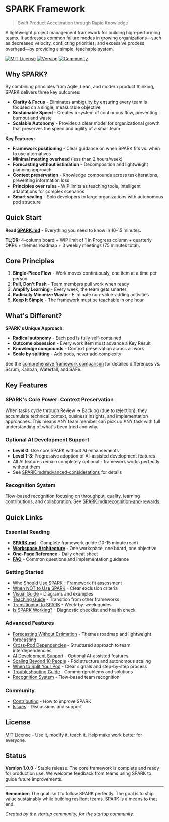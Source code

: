 # SPARK Framework

> Swift Product Acceleration through Rapid Knowledge

A lightweight project management framework for building high-performing teams. It addresses common failure modes in growing organizations—such as decreased velocity, conflicting priorities, and excessive process overhead—by providing a simple, teachable system.

[![MIT License](https://img.shields.io/badge/License-MIT-blue.svg)](LICENSE)
[![Version](https://img.shields.io/badge/Version-1.0.0-green.svg)](SPARK.md)
[![Community](https://img.shields.io/badge/Community-Welcome-orange.svg)](CONTRIBUTING.md)

## Why SPARK?

By combining principles from Agile, Lean, and modern product thinking, SPARK delivers three key outcomes:

- **Clarity & Focus** - Eliminates ambiguity by ensuring every team is focused on a single, measurable objective
- **Sustainable Speed** - Creates a system of continuous flow, preventing burnout and waste
- **Scalable Autonomy** - Provides a clear model for organizational growth that preserves the speed and agility of a small team

**Key Features:**
- **Framework positioning** - Clear guidance on when SPARK fits vs. when to use alternatives
- **Minimal meeting overhead** (less than 2 hours/week)
- **Forecasting without estimation** - Decomposition and lightweight planning approach
- **Context preservation** - Knowledge compounds across task iterations, preventing information loss
- **Principles over rules** - WIP limits as teaching tools, intelligent adaptations for complex scenarios
- **Smart scaling** - Solo developers to large organizations with autonomous pod structure

## Quick Start

**Read [SPARK.md](SPARK.md)** - Everything you need to know in 10-15 minutes.

**TL;DR:** 4-column board + WIP limit of 1 in Progress column + quarterly OKRs + themes roadmap + 3 weekly meetings (75 minutes total).

## Core Principles

1. **Single-Piece Flow** - Work moves continuously, one item at a time per person
2. **Pull, Don't Push** - Team members pull work when ready
3. **Amplify Learning** - Every week, the team gets smarter
4. **Radically Minimize Waste** - Eliminate non-value-adding activities
5. **Keep It Simple** - The framework must be teachable in one hour

## What's Different?

**SPARK's Unique Approach:**
- **Radical autonomy** - Each pod is fully self-contained
- **Outcome obsession** - Every work item must advance a Key Result  
- **Knowledge compounds** - Context preservation across all work
- **Scale by splitting** - Add pods, never add complexity

See the [comprehensive framework comparison](SPARK.md#how-spark-differs-from-other-frameworks) for detailed differences vs. Scrum, Kanban, Waterfall, and SAFe.

## Key Features

### SPARK's Core Power: Context Preservation
When tasks cycle through Review → Backlog (due to rejection), they accumulate technical context, business insights, and implementation approaches. This means ANY team member can pick up ANY task with full understanding of what's been tried and why.

### Optional AI Development Support
- **Level 0**: Use core SPARK without AI enhancements
- **Level 1-3**: Progressive adoption of AI-assisted development features
- All AI features remain completely optional - framework works perfectly without them
- See [SPARK.md#advanced-considerations](SPARK.md#advanced-considerations) for details

### Recognition System
Flow-based recognition focusing on throughput, quality, learning contributions, and collaboration. See [SPARK.md#recognition-and-rewards](SPARK.md#recognition-and-rewards).

## Quick Links

### Essential Reading
- **[SPARK.md](SPARK.md)** - Complete framework guide (10-15 minute read)
- **[Workspace Architecture](SPARK.md#workspace-architecture-principle)** - One workspace, one board, one objective
- **[One-Page Reference](reference/One-Page-Reference.md)** - Daily cheat sheet
- **[FAQ](SPARK.md#faq)** - Common questions and implementation guidance

### Getting Started
- [Who Should Use SPARK](SPARK.md#who-should-use-spark) - Framework fit assessment
- [When NOT to Use SPARK](SPARK.md#when-not-to-use-spark) - Clear exclusion criteria
- [Visual Guide](guides/Visual-Guide.md) - Diagrams and examples
- [Teaching Guide](guides/Teaching-Guide.md) - Transition from other frameworks  
- [Transitioning to SPARK](SPARK.md#transitioning-to-spark) - Week-by-week guides
- [Is SPARK Working?](SPARK.md#is-spark-working-for-you) - Diagnostic checklist and health check

### Advanced Features
- [Forecasting Without Estimation](SPARK.md#forecasting-without-estimation) - Themes roadmap and lightweight forecasting
- [Cross-Pod Dependencies](SPARK.md#managing-cross-pod-dependencies) - Structured approach to team interdependencies
- [AI Development Support](SPARK.md#advanced-considerations) - Optional AI-assisted features
- [Scaling Beyond 10 People](SPARK.md#scaling-beyond-10-people) - Pod structure and autonomous scaling
- [When to Split Your Pod](SPARK.md#when-to-split-your-pod) - Clear signals and step-by-step process
- [Troubleshooting Guide](SPARK.md#troubleshooting-common-issues) - Common problems and solutions
- [Recognition System](SPARK.md#recognition-and-rewards) - Flow-based team recognition

### Community
- [Contributing](CONTRIBUTING.md) - How to improve SPARK
- [Issues](../../issues) - Discussions and support

## License

MIT License - Use it, modify it, teach it. Help make work better for everyone.

## Status

**Version 1.0.0** - Stable release. The core framework is complete and ready for production use. We welcome feedback from teams using SPARK to guide future improvements.

---

**Remember**: The goal isn't to follow SPARK perfectly. The goal is to ship value sustainably while building resilient teams. SPARK is a means to that end.

*Created by the startup community, for the startup community.*